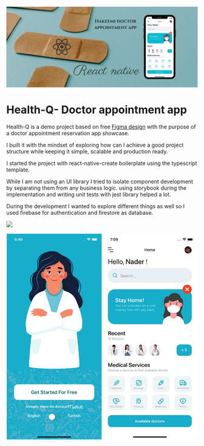 ![Hakeemi banner](assets/repo/banner.jpg)

# Health-Q- Doctor appointment app

Health-Q is a demo project based on free [Figma design](https://www.figma.com/file/t9IGYhQmBToThHPtxJUuz5/Doctor-Appointment-App-Community?node-id=0%3A1) with the purpose of a doctor appointment reservation app showcase.

I built it with the mindset of exploring how can I achieve a good project structure while keeping it simple, scalable and production ready.

I started the project with react-native-create boilerplate using the typescript template.

While I am not using an UI library I tried to isolate component development by separating them from any business logic. using storybook during the implementation and writing unit tests with jest library helped a lot.

During the development I wanted to explore different things as well so I used firebase for authentication and firestore as database.

![](https://visitor-badge.glitch.me/badge?page_id=naderalfakesh.Hakeemi)

<div style="width:100%; display: flex; justify-content: space-around">
<img src="assets/repo/screenshot-1.jpg" alt="Welcome page"
	title="Welcome page" width="250" style="object-fit: contain;"/>
<img src="assets/repo/screenshot-2.jpg" alt="Home page"
	title="Home page" width="250"  style="object-fit: contain;"/>
</div>
